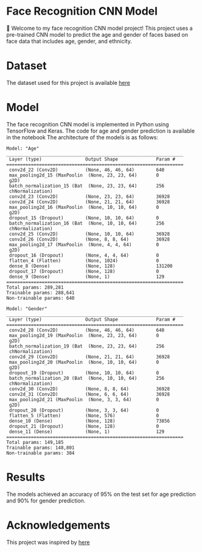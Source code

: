 # Face Recognition CNN Model
👋 Welcome to my face recognition CNN model project! This project uses a pre-trained CNN model to predict the age and gender of faces based on face data that includes age, gender, and ethnicity.

# Dataset
The dataset used for this project is available [here](https://www.kaggle.com/datasets/nipunarora8/age-gender-and-ethnicity-face-data-csv)

# Model
The face recognition CNN model is implemented in Python using TensorFlow and Keras. The code for age and gender prediction is available in the notebook  The architecture of the models is as follows:
~~~
Model: "Age"
_________________________________________________________________
 Layer (type)                Output Shape              Param #   
=================================================================
 conv2d_22 (Conv2D)          (None, 46, 46, 64)        640       
 max_pooling2d_15 (MaxPoolin  (None, 23, 23, 64)       0         
 g2D)                                                            
 batch_normalization_15 (Bat  (None, 23, 23, 64)       256       
 chNormalization)                                                
 conv2d_23 (Conv2D)          (None, 23, 23, 64)        36928     
 conv2d_24 (Conv2D)          (None, 21, 21, 64)        36928     
 max_pooling2d_16 (MaxPoolin  (None, 10, 10, 64)       0         
 g2D)                                                            
 dropout_15 (Dropout)        (None, 10, 10, 64)        0         
 batch_normalization_16 (Bat  (None, 10, 10, 64)       256       
 chNormalization)                                                
 conv2d_25 (Conv2D)          (None, 10, 10, 64)        36928     
 conv2d_26 (Conv2D)          (None, 8, 8, 64)          36928     
 max_pooling2d_17 (MaxPoolin  (None, 4, 4, 64)         0         
 g2D)                                                            
 dropout_16 (Dropout)        (None, 4, 4, 64)          0         
 flatten_4 (Flatten)         (None, 1024)              0         
 dense_8 (Dense)             (None, 128)               131200    
 dropout_17 (Dropout)        (None, 128)               0         
 dense_9 (Dense)             (None, 1)                 129       
=================================================================
Total params: 289,281
Trainable params: 288,641
Non-trainable params: 640
~~~

~~~
Model: "Gender"
_________________________________________________________________
 Layer (type)                Output Shape              Param #   
=================================================================
 conv2d_28 (Conv2D)          (None, 46, 46, 64)        640       
 max_pooling2d_19 (MaxPoolin  (None, 23, 23, 64)       0         
 g2D)                                                            
 batch_normalization_19 (Bat  (None, 23, 23, 64)       256       
 chNormalization)                                                
 conv2d_29 (Conv2D)          (None, 21, 21, 64)        36928     
 max_pooling2d_20 (MaxPoolin  (None, 10, 10, 64)       0         
 g2D)                                                            
 dropout_19 (Dropout)        (None, 10, 10, 64)        0         
 batch_normalization_20 (Bat  (None, 10, 10, 64)       256       
 chNormalization)                                                
 conv2d_30 (Conv2D)          (None, 8, 8, 64)          36928     
 conv2d_31 (Conv2D)          (None, 6, 6, 64)          36928     
 max_pooling2d_21 (MaxPoolin  (None, 3, 3, 64)         0         
 g2D)                                                            
 dropout_20 (Dropout)        (None, 3, 3, 64)          0         
 flatten_5 (Flatten)         (None, 576)               0         
 dense_10 (Dense)            (None, 128)               73856     
 dropout_21 (Dropout)        (None, 128)               0         
 dense_11 (Dense)            (None, 1)                 129       
=================================================================
Total params: 149,185
Trainable params: 148,801
Non-trainable params: 384
~~~

# Results
The models achieved an accuracy of 95% on the test set for age prediction and 90% for gender prediction. 

# Acknowledgements
This project was inspired by [here](https://www.kaggle.com/code/gcdatkin/face-image-classification-with-cnns)
